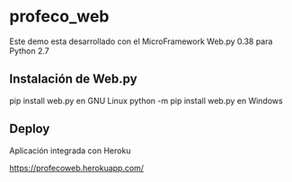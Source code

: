# profeco_web

Este demo esta desarrollado con el MicroFramework Web.py 0.38 para Python 2.7

## Instalación de Web.py

pip install web.py en GNU Linux
python -m pip install web.py en Windows

## Deploy 

Aplicación integrada con Heroku

https://profecoweb.herokuapp.com/
